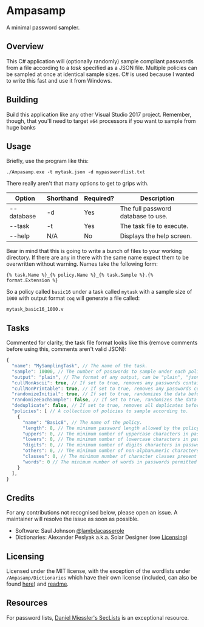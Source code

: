 # Ampasamp
A minimal password sampler.

## Overview
This C# application will (optionally randomly) sample compliant passwords from a file according to a _task_ specified as a JSON file. Multiple policies can be sampled at once at identical sample sizes. C# is used because I wanted to write this fast and use it from Windows.

## Building
Build this application like any other Visual Studio 2017 project. Remember, though, that you'll need to target `x64` processors if you want to sample from huge banks

## Usage
Briefly, use the program like this:

```
./Ampasamp.exe -t mytask.json -d mypasswordlist.txt
```

There really aren't that many options to get to grips with.

| Option     | Shorthand | Required? | Description                        |
|------------|-----------|-----------|------------------------------------|
| --database | -d        | Yes       | The full password database to use. |
| --task     | -t        | Yes       | The task file to execute.          |
| --help     | N/A       | No        | Displays the help screen.          |

Bear in mind that this is going to write a bunch of files to your working directory. If there are any in there with the same name expect them to be overwritten without warning. Names take the following form:

```
{% task.Name %}_{% policy.Name %}_{% task.Sample %}.{% format.Extension %}
```

So a policy called `basic16` under a task called `mytask` with a sample size of `1000` with output format `coq` will generate a file called:

```
mytask_basic16_1000.v
```

## Tasks
Commented for clarity, the task file format looks like this (remove comments before using this, comments aren't valid JSON):

```javascript
{
  "name": "MySamplingTask", // The name of the task.
  "sample": 10000, // The number of passwords to sample under each policy.
  "output": "plain", // The format of any output, can be "plain", "json" or "coq".
  "cullNonAscii": true, // If set to true, removes any passwords containing non-ASCII characters.
  "cullNonPrintable": true, // If set to true, removes any passwords containing non-printable ASCII characters.
  "randomizeInitial": true, // If set to true, randomizes the data before collecting any samples.
  "randomizeEachSample": false, // If set to true, randomizes the data after collecting each sample..
  "deduplicate": false, // If set to true, removes all duplicates before sampling.
  "policies": [ // A collection of policies to sample according to.
    {
      "name": "Basic8", // The name of the policy.
      "length": 8, // The minimum password length allowed by the policy.
      "uppers": 0, // The minimum number of uppercase characters in passwords allowed by the policy.
      "lowers": 0, // The minimum number of lowercase characters in passwords allowed by the policy.
      "digits": 0, // The minimum number of digits characters in passwords allowed by the policy.
      "others": 0, // The minimum number of non-alphanumeric characters in passwords allowed by the policy.
      "classes": 0, // The minimum number of character classes present in passwords allowed by the policy.
      "words": 0 // The minimum number of words in passwords permitted under the policy.
    }
  ],
}
```

## Credits
For any contributions not recognised below, please open an issue. A maintainer will resolve the issue as soon as possible.
- Software: Saul Johnson [@lambdacasserole](https://github.com/lambdacasserole)
- Dictionaries: Alexander Peslyak a.k.a. Solar Designer (see [Licensing](#licensing))

## Licensing
Licensed under the MIT license, with the exception of the wordlists under `/Ampasamp/Dictionaries` which have their own license (included, can also be found [here](http://download.openwall.net/pub/wordlists/LICENSE.html)) and [readme](http://download.openwall.net/pub/wordlists/README.html).

## Resources
For password lists, [Daniel Miessler's SecLists](https://github.com/danielmiessler/SecLists) is an exceptional resource.

